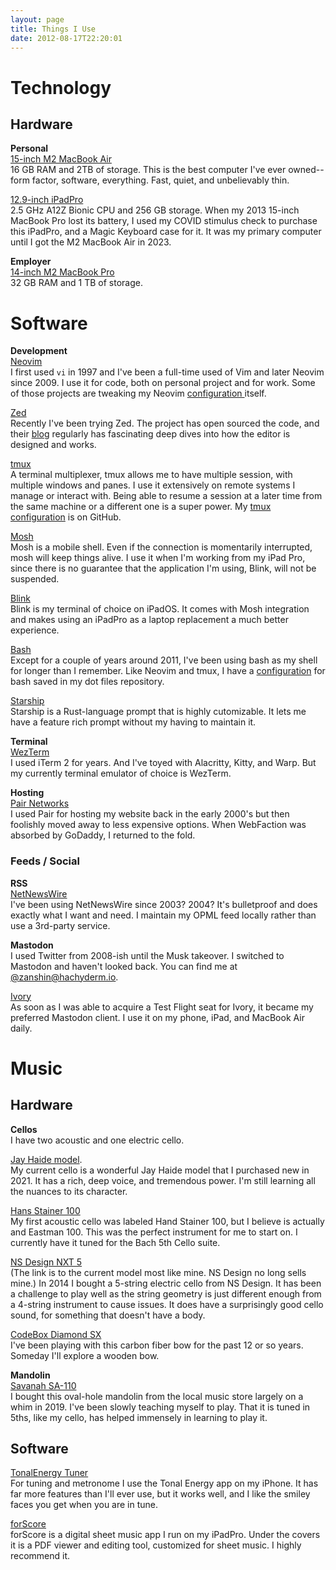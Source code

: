 ```yaml
---
layout: page
title: Things I Use
date: 2012-08-17T22:20:01
---
```

# Technology
## Hardware
**Personal**  
[15-inch M2 MacBook Air](https://www.apple.com/macbook-air/ "MacBook Air")  
16 GB RAM and 2TB of storage. This is the best computer I've ever owned--form
factor, software, everything. Fast, quiet, and unbelievably thin.

[12.9-inch
iPadPro](https://everymac.com/systems/apple/ipad/specs/apple-ipad-pro-12-9-inch-4th-gen-a2229-wi-fi-only-specs.html
"iPadPro")  
2.5 GHz A12Z Bionic CPU and 256 GB storage. When my 2013 15-inch MacBook Pro
lost its battery, I used my COVID stimulus check to purchase this iPadPro, and
a Magic Keyboard case for it. It was my primary computer until I got the M2
MacBook Air in 2023.

**Employer**  
[14-inch M2 MacBook Pro]()  
32 GB RAM and 1 TB of storage. 

# Software
**Development**  
[Neovim](https://neovim.io "Neovim")  
I first used `vi` in 1997 and I've been a full-time used of Vim and later
Neovim since 2009. I use it for code, both on personal project and for work.
Some of those projects are tweaking my Neovim [configuration
](https://github.com/zanshin/dotfiles/tree/master/nvim "Neovim configuration") itself.

[Zed](https://zed.dev "Zed")  
Recently I've been trying Zed. The project has open sourced the code, and their
[blog](https://zed.dev/blog "Zed blog") regularly has fascinating deep dives into how the editor is designed and
works.

[tmux](https://github.com/tmux/tmux/wiki "tmux")  
A terminal multiplexer, tmux allows me to have multiple session, with multiple
windows and panes. I use it extensively on remote systems I manage or interact
with. Being able to resume a session at a later time from the same machine or a
different one is a super power. My [tmux
configuration](https://github.com/zanshin/dotfiles/tree/master/tmux "tmux
configuration") is on GitHub.

[Mosh](https://mosh.org "Mosh")  
Mosh is a mobile shell. Even if the connection is momentarily interrupted, mosh
will keep things alive. I use it when I'm working from my iPad Pro, since there
is no guarantee that the application I'm using, Blink, will not be
suspended.

[Blink](https://blink.sh "Blink")  
Blink is my terminal of choice on iPadOS. It comes with Mosh integration
and makes using an iPadPro as a laptop replacement a much better experience.

[Bash](https://www.gnu.org/software/bash/ "Bash")  
Except for a couple of years around 2011, I've been using bash as my shell for
longer than I remember. Like Neovim and tmux, I have a
[configuration](https://github.com/zanshin/dotfiles/tree/master/bash "bash
configuration") for bash saved in my dot files repository.

[Starship](https://starship.rs "Starship")  
Starship is a Rust-language prompt that is highly cutomizable. It lets me have
a feature rich prompt without my having to maintain it.

**Terminal**  
[WezTerm](https://wezfurlong.org/wezterm/index.html "WezTerm")  
I used iTerm 2 for years. And I've toyed with Alacritty, Kitty, and Warp. But
my currently terminal emulator of choice is WezTerm.

**Hosting**  
[Pair Networks](https://www.pair.com "Pair")  
I used Pair for hosting my website back in the early 2000's but then foolishly
moved away to less expensive options. When WebFaction was absorbed by GoDaddy,
I returned to the fold. 

### Feeds / Social
**RSS**  
[NetNewsWire](https://netnewswire.com "NetNewsWire")  
I've been using NetNewsWire since 2003? 2004? It's bulletproof and does exactly
what I want and need. I maintain my OPML feed locally rather than use a
3rd-party service.

**Mastodon**  
I used Twitter from 2008-ish until the Musk takeover. I switched to Mastodon
and haven't looked back. You can find me at [@zanshin@hachyderm.io](https://hachyderm.io/@zanshin).

[Ivory](https://tapbots.com/ivory/mac/ "Ivory")  
As soon as I was able to acquire a Test Flight seat for Ivory, it became my
preferred Mastodon client. I use it on my phone, iPad, and MacBook Air daily.

# Music
## Hardware  
**Cellos**  
I have two acoustic and one electric cello.

[Jay Haide model](http://www.jayhaide.com/Cello/Statue-Model-Cello "Statue Model Cello").  
My current cello is a wonderful Jay Haide model that I purchased new in 2021.
It has a rich, deep voice, and tremendous power. I'm still learning all the
nuances to its character.

[Hans Stainer 100](https://www.eastmanstrings.com/cello "Hans Stainer 100")  
My first acoustic cello was labeled Hand Stainer 100, but I believe is actually and
Eastman 100. This was the perfect instrument for me to start on. I currently
have it tuned for the Bach 5th Cello suite.

[NS Design NXT
5](https://thinkns.com/instrument/ns-design-electric-cello/ns-design-electric-cello-wav/
"NS Design Cello")  
(The link is to the current model most like mine. NS Design no long sells mine.)
In 2014 I bought a 5-string electric cello from NS Design. It has been a
challenge to play well as the string geometry is just different enough from a
4-string instrument to cause issues. It does have a surprisingly good cello
sound, for something that doesn't have a body.

[CodeBox Diamond
SX](https://www.codabow.com/collections/cello-performance-models/products/diamond-sx-cello
"CodeBow SX")  
I've been playing with this carbon fiber bow for the past 12 or so years.
Someday I'll explore a wooden bow.

**Mandolin**  
[Savanah SA-110](https://amzn.to/450iG8N "Savanah SA-110")  
I bought this oval-hole mandolin from the local music store largely on a whim
in 2019. I've been slowly teaching myself to play. That it is tuned in 5ths,
like my cello, has helped immensely in learning to play it.

## Software
[TonalEnergy Tuner](https://www.tonalenergy.com "Tonal Energy")  
For tuning and metronome I use the Tonal Energy app on my iPhone. It has far
more features than I'll ever use, but it works well, and I like the smiley
faces you get when you are in tune.

[forScore](https://forscore.co "forScore")  
forScore is a digital sheet music app I run on my iPadPro. Under the covers it
is a PDF viewer and editing tool, customized for sheet music. I highly
recommend it. 

